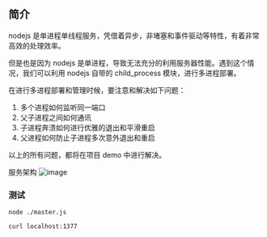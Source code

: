 ## 简介

nodejs 是单进程单线程服务，凭借着异步，非堵塞和事件驱动等特性，有着非常高效的处理效率。

但是也是因为 nodejs 是单进程，导致无法充分的利用服务器性能。遇到这个情况，我们可以利用 nodejs 自带的 child_process 模块，进行多进程部署。

在进行多进程部署和管理时候，要注意和解决如下问题：

1. 多个进程如何监听同一端口
2. 父子进程之间如何通讯
3. 子进程奔溃如何进行优雅的退出和平滑重启
4. 父进程如何防止子进程多次意外退出和重启

以上的所有问题，都将在项目 demo 中进行解决。

服务架构
![image](http://zmscode.cn/mdImages/multi-process.png)

### 测试

```shell
node ./master.js

curl localhost:1377
```
